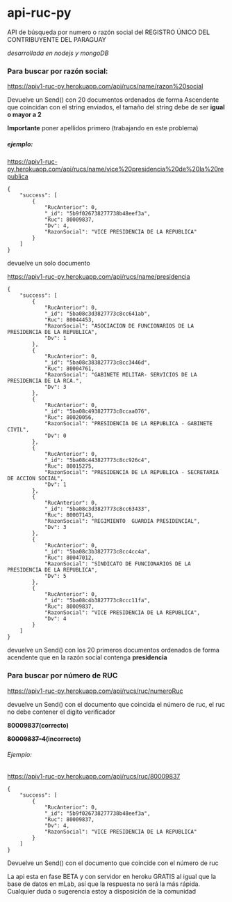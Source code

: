 # api-ruc-py
API de búsqueda por numero o razón social del REGISTRO ÚNICO DEL CONTRIBUYENTE DEL PARAGUAY

*desarrollada en nodejs y mongoDB*

### Para buscar por razón social: 

https://apiv1-ruc-py.herokuapp.com/api/rucs/name/razon%20social

Devuelve un Send() con 20 documentos ordenados de forma Ascendente que coincidan con el string enviados, el tamaño del string debe de ser **igual o mayor a 2** 

**Importante** poner apellidos primero (trabajando en este problema)

##### ejemplo:

https://apiv1-ruc-py.herokuapp.com/api/rucs/name/vice%20presidencia%20de%20la%20republica

```
{
    "success": [
        {
            "RucAnterior": 0,
            "_id": "5b9f026738277738b48eef3a",
            "Ruc": 80009837,
            "Dv": 4,
            "RazonSocial": "VICE PRESIDENCIA DE LA REPUBLICA"
        }
    ]
}

```
devuelve un solo documento

https://apiv1-ruc-py.herokuapp.com/api/rucs/name/presidencia


```
{
    "success": [
        {
            "RucAnterior": 0,
            "_id": "5ba08c3d3827773c8cc641ab",
            "Ruc": 80044453,
            "RazonSocial": "ASOCIACION DE FUNCIONARIOS DE LA PRESIDENCIA DE LA REPUBLICA",
            "Dv": 1
        },
        {
            "RucAnterior": 0,
            "_id": "5ba08c383827773c8cc3446d",
            "Ruc": 80004761,
            "RazonSocial": "GABINETE MILITAR- SERVICIOS DE LA PRESIDENCIA DE LA RCA.",
            "Dv": 3
        },
        {
            "RucAnterior": 0,
            "_id": "5ba08c493827773c8ccaa076",
            "Ruc": 80020056,
            "RazonSocial": "PRESIDENCIA DE LA REPUBLICA - GABINETE CIVIL",
            "Dv": 0
        },
        {
            "RucAnterior": 0,
            "_id": "5ba08c443827773c8cc926c4",
            "Ruc": 80015275,
            "RazonSocial": "PRESIDENCIA DE LA REPUBLICA - SECRETARIA DE ACCION SOCIAL",
            "Dv": 1
        },
        {
            "RucAnterior": 0,
            "_id": "5ba08c3d3827773c8cc63433",
            "Ruc": 80007143,
            "RazonSocial": "REGIMIENTO  GUARDIA PRESIDENCIAL",
            "Dv": 3
        },
        {
            "RucAnterior": 0,
            "_id": "5ba08c3b3827773c8cc4cc4a",
            "Ruc": 80047012,
            "RazonSocial": "SINDICATO DE FUNCIONARIOS DE LA PRESIDENCIA DE LA REPUBLICA",
            "Dv": 5
        },
        {
            "RucAnterior": 0,
            "_id": "5ba08c4b3827773c8ccc11fa",
            "Ruc": 80009837,
            "RazonSocial": "VICE PRESIDENCIA DE LA REPUBLICA",
            "Dv": 4
        }
    ]
}
```
devuelve un Send() con los 20 primeros documentos ordenados de forma acendente que en la razón social contenga **presidencia**


### Para buscar por número de RUC

https://apiv1-ruc-py.herokuapp.com/api/rucs/ruc/numeroRuc

devuelve un Send() con el documento que coincida el número de ruc, el ruc no debe contener el digito verificador

**80009837(correcto)**

**~~80009837-4~~(incorrecto)**

###### Ejemplo:
https://apiv1-ruc-py.herokuapp.com/api/rucs/ruc/80009837

```
{
    "success": [
        {
            "RucAnterior": 0,
            "_id": "5b9f026738277738b48eef3a",
            "Ruc": 80009837,
            "Dv": 4,
            "RazonSocial": "VICE PRESIDENCIA DE LA REPUBLICA"
        }
    ]
}

```
Devuelve un Send() con el documento que coincide con el número de ruc 



La api esta en fase BETA y con servidor en heroku GRATIS al igual que la base de datos en mLab, así que la respuesta no será la más rápida.
Cualquier duda o sugerencia estoy a disposición de la comunidad 

